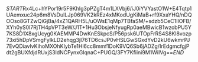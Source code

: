 $START$Rx4Lc+hYPor19r5F9KhIg3pPZgT4m1LXVbj6/iJ0iYVYastO1W+E4Tqtp1UAemxuc24p6m8VsDuILJp069VK2kREz4xMKodUgKiMaB+rf9XxaYHQ/nDQOOso8GTZwQiGjBa/4xZ1QARH5L/uOWsE1qMp7TBfaSM/+sdzb5CeC1IlOFB/XYh0yS0l7RjTH4pVPT3eW/J1T+1Hu3ObsjeNfyugRp0aeMBwicB1wzobPU5Y7KS8D1X8xgUcyg0KAEMMP4DwKnESkpcS/P56psk6UTOpFrRS4S8Kl8vozp73xi5hDpVSmgFyIkLD2ehqg3jI76TD6csJP0vHSLGwSGxdYvD2kU6wkmrPJ7EvQDiavlvKihoMXOhKIybTe1Hl6cc8mmf1DoK9VQ6Sb6jADZg/IrEdgmcfgjPdt2gBUXfdjdRUxjS3ldNCFynxGlqnaC+PUGQ/3FY7Kfiini9M1WiIVg==$END$